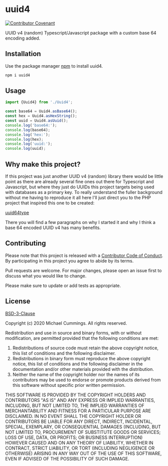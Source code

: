 # uuid4

[![Contributor Covenant](https://img.shields.io/badge/Contributor%20Covenant-v2.0%20adopted-ff69b4.svg)](CODE_OF_CONDUCT.md)

UUID v4 (random) Typescript/Javascript package with a custom base 64 encoding added.

## Installation

Use the package manager [npm](https://www.npmjs.com/) to install uuid4.

```bash
npm i uuid4
```

## Usage

```typescript
import {Uuid4} from './Uuid4';

const base64 = Uuid4.asBase64();
const hex = Uuid4.asHexString();
const uuid = Uuid4.asUuid();
console.log('base64:');
console.log(base64);
console.log('hex:');
console.log(hex);
console.log('uuid:');
console.log(uuid);
```

## Why make this project?

If this project was just another UUID v4 (random) library there would be
little point as there are already several fine ones out there for Typescript and
Javascript, but where they just do UUIDs this project targets being used with
databases as a primary key. To really understand the fuller background without
me having to reproduce it all here I'll just direct you to the PHP project that
inspired this one to be created:

[uuid64type](https://github.com/Dragonrun1/uuid64type)

There you will find a few paragraphs on why I started it and why I think a base
64 encoded UUID v4 has many benefits.

## Contributing

Please note that this project is released with a
[Contributor Code of Conduct](CODE_OF_CONDUCT.md).
By participating in this project you agree to abide by its terms.

Pull requests are welcome. For major changes, please open an issue first to
discuss what you would like to change.

Please make sure to update or add tests as appropriate.

## License
[BSD-3-Clause](https://spdx.org/licenses/BSD-3-Clause.html)

Copyright (c) 2020 Michael Cummings. All rights reserved.

Redistribution and use in source and binary forms, with or without modification,
are permitted provided that the following conditions are met:

1. Redistributions of source code must retain the above copyright notice,
this list of conditions and the following disclaimer.
2. Redistributions in binary form must reproduce the above copyright notice,
 this list of conditions and the following disclaimer in the documentation
 and/or other materials provided with the distribution.
3. Neither the name of the copyright holder nor the names of its
contributors may be used to endorse or promote products derived from this
software without specific prior written permission.

THIS SOFTWARE IS PROVIDED BY THE COPYRIGHT HOLDERS AND CONTRIBUTORS "AS IS" AND
ANY EXPRESS OR IMPLIED WARRANTIES, INCLUDING, BUT NOT LIMITED TO, THE IMPLIED
WARRANTIES OF MERCHANTABILITY AND FITNESS FOR A PARTICULAR PURPOSE ARE
DISCLAIMED. IN NO EVENT SHALL THE COPYRIGHT HOLDER OR CONTRIBUTORS BE LIABLE FOR
ANY DIRECT, INDIRECT, INCIDENTAL, SPECIAL, EXEMPLARY, OR CONSEQUENTIAL DAMAGES
(INCLUDING, BUT NOT LIMITED TO, PROCUREMENT OF SUBSTITUTE GOODS OR SERVICES;
LOSS OF USE, DATA, OR PROFITS; OR BUSINESS INTERRUPTION) HOWEVER CAUSED AND ON
ANY THEORY OF LIABILITY, WHETHER IN CONTRACT, STRICT LIABILITY, OR TORT
(INCLUDING NEGLIGENCE OR OTHERWISE) ARISING IN ANY WAY OUT OF THE USE OF THIS
SOFTWARE, EVEN IF ADVISED OF THE POSSIBILITY OF SUCH DAMAGE.
